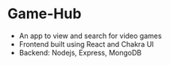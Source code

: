 # Game-Hub
- An app to view and search for video games
- Frontend built using React and Chakra UI
- Backend: Nodejs, Express, MongoDB

